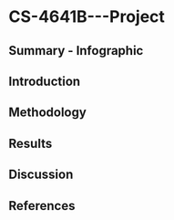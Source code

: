 # CS-4641B---Project

## Summary - Infographic

## Introduction

## Methodology

## Results

## Discussion

## References
